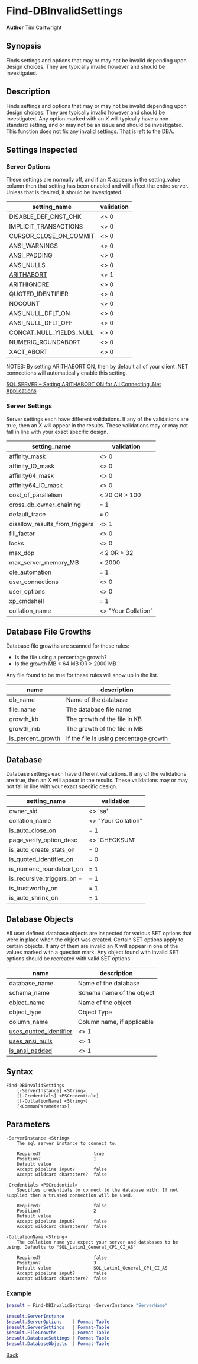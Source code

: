 # Find-DBInvalidSettings
**Author** Tim Cartwright

## Synopsis
Finds settings and options that may or may not be invalid depending upon design choices. They are typically invalid however and should be investigated.

## Description
Finds settings and options that may or may not be invalid depending upon design choices. They are typically invalid however and should be investigated. Any option marked with an X will typically have a non-standard setting, and or may not be an issue and should be investigated. This function does not fix any invalid settings. That is left to the DBA.

## Settings Inspected

### Server Options
These settings are normally off, and if an X appears in the setting_value column then that setting has been enabled and will affect the entire server. Unless that is desired, it should be investigated.

| setting_name | validation |
| ---- | ---- |
| DISABLE_DEF_CNST_CHK | <> 0 |
| IMPLICIT_TRANSACTIONS | <> 0 |
| CURSOR_CLOSE_ON_COMMIT | <> 0 |
| ANSI_WARNINGS | <> 0 |
| ANSI_PADDING | <> 0 |
| ANSI_NULLS | <> 0 |
| [ARITHABORT](https://learn.microsoft.com/en-us/sql/t-sql/statements/set-arithabort-transact-sql?view=sql-server-ver16#remarks) | <> 1 |
| ARITHIGNORE | <> 0 |
| QUOTED_IDENTIFIER | <> 0 |
| NOCOUNT | <> 0 |
| ANSI_NULL_DFLT_ON | <> 0 |
| ANSI_NULL_DFLT_OFF | <> 0 |
| CONCAT_NULL_YIELDS_NULL | <> 0 |
| NUMERIC_ROUNDABORT | <> 0 |
| XACT_ABORT | <> 0 | 

NOTES: By setting ARITHABORT ON, then by default all of your client .NET connections will automatically enable this setting. 

[SQL SERVER – Setting ARITHABORT ON for All Connecting .Net Applications](https://blog.sqlauthority.com/2018/08/07/sql-server-setting-arithabort-on-for-all-connecting-net-applications/)

### Server Settings
Server settings each have different validations.  If any of the validations are true, then an X will appear in the results. These validations may or may not fall in line with your exact specific design. 

| setting_name | validation |
| ---- | ---- |
| affinity_mask | <> 0 |
| affinity_IO_mask | <> 0 |
| affinity64_mask | <> 0 |
| affinity64_IO_mask | <> 0 |
| cost_of_parallelism | < 20 OR > 100 |
| cross_db_owner_chaining | = 1 |
| default_trace | = 0 |
| disallow_results_from_triggers | <> 1 |
| fill_factor | <> 0 |
| locks | <> 0 |
| max_dop | < 2 OR > 32 |
| max_server_memory_MB | < 2000 |
| ole_automation | = 1 |
| user_connections | <> 0 |
| user_options | <> 0 |
| xp_cmdshell | = 1 |
| collation_name | <> "Your Collation" |

## Database File Growths
Database file growths are scanned for these rules:
* Is the file using a percentage growth?
* Is the growth MB < 64 MB OR > 2000 MB

Any file found to be true for these rules will show up in the list.

| name | description |
| ---- | ---- |
| db_name | Name of the database |
| file_name | The database file name |
| growth_kb | The growth of the file in KB |
| growth_mb | The growth of the file in MB |
| is_percent_growth | If the file is using percentage growth |

## Database
Database settings each have different validations.  If any of the validations are true, then an X will appear in the results. These validations may or may not fall in line with your exact specific design. 

| setting_name | validation |
| ---- | ---- |
| owner_sid | <> 'sa' |
| collation_name | <> "Your Collation" |
| is_auto_close_on | = 1 |
| page_verify_option_desc | <> 'CHECKSUM' |
| is_auto_create_stats_on | = 0 |
| is_quoted_identifier_on | = 0 |
| is_numeric_roundabort_on | = 1 |
| is_recursive_triggers_on = | = 1 |
| is_trustworthy_on | = 1 |
| is_auto_shrink_on | = 1 |

## Database Objects
All user defined database objects are inspected for various SET options that were in place when the object was created. Certain SET options apply to certain objects. If any of them are invalid an X will appear in one of the values marked with a question mark. Any object found with invalid SET options should be recreated with valid SET options.

| name | description |
| ---- | ---- |
| database_name | Name of the database |
| schema_name | Schema name of the object |
| object_name | Name of the object |
| object_type | Object Type |
| column_name | Column name, if applicable |
| [uses_quoted_identifier](https://learn.microsoft.com/en-us/sql/t-sql/statements/set-quoted-identifier-transact-sql?view=sql-server-ver16) | <> 1 |
| [uses_ansi_nulls](https://learn.microsoft.com/en-us/sql/t-sql/statements/set-ansi-nulls-transact-sql?view=sql-server-ver16) | <> 1 |
| [is_ansi_padded](https://learn.microsoft.com/en-us/sql/t-sql/statements/set-ansi-padding-transact-sql?view=sql-server-ver16) | <> 1 |

## Syntax
    Find-DBInvalidSettings 
        [-ServerInstance] <String> 
        [[-Credentials] <PSCredential>] 
        [[-CollationName] <String>] 
        [<CommonParameters>]

## Parameters
    -ServerInstance <String>
        The sql server instance to connect to.

        Required?                    true
        Position?                    1
        Default value                
        Accept pipeline input?       false
        Accept wildcard characters?  false

    -Credentials <PSCredential>
        Specifies credentials to connect to the database with. If not supplied then a trusted connection will be used.

        Required?                    false
        Position?                    2
        Default value                
        Accept pipeline input?       false
        Accept wildcard characters?  false

    -CollationName <String>
        The collation name you expect your server and databases to be using. Defaults to "SQL_Latin1_General_CP1_CI_AS"        

        Required?                    false
        Position?                    3
        Default value                SQL_Latin1_General_CP1_CI_AS
        Accept pipeline input?       false
        Accept wildcard characters?  false



### Example

```powershell
$result = Find-DBInvalidSettings -ServerInstance "ServerName" 

$result.ServerInstance
$result.ServerOptions    | Format-Table
$result.ServerSettings   | Format-Table
$result.FileGrowths      | Format-Table 
$result.DatabaseSettings | Format-Table
$result.DatabaseObjects  | Format-Table
```

[Back](/README.md)
